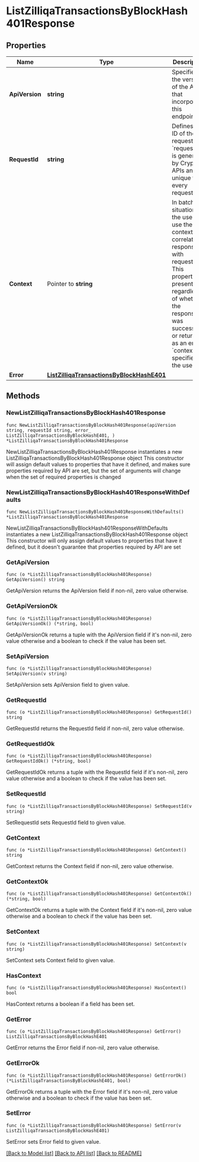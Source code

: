# ListZilliqaTransactionsByBlockHash401Response

## Properties

Name | Type | Description | Notes
------------ | ------------- | ------------- | -------------
**ApiVersion** | **string** | Specifies the version of the API that incorporates this endpoint. | 
**RequestId** | **string** | Defines the ID of the request. The &#x60;requestId&#x60; is generated by Crypto APIs and it&#39;s unique for every request. | 
**Context** | Pointer to **string** | In batch situations the user can use the context to correlate responses with requests. This property is present regardless of whether the response was successful or returned as an error. &#x60;context&#x60; is specified by the user. | [optional] 
**Error** | [**ListZilliqaTransactionsByBlockHashE401**](ListZilliqaTransactionsByBlockHashE401.md) |  | 

## Methods

### NewListZilliqaTransactionsByBlockHash401Response

`func NewListZilliqaTransactionsByBlockHash401Response(apiVersion string, requestId string, error_ ListZilliqaTransactionsByBlockHashE401, ) *ListZilliqaTransactionsByBlockHash401Response`

NewListZilliqaTransactionsByBlockHash401Response instantiates a new ListZilliqaTransactionsByBlockHash401Response object
This constructor will assign default values to properties that have it defined,
and makes sure properties required by API are set, but the set of arguments
will change when the set of required properties is changed

### NewListZilliqaTransactionsByBlockHash401ResponseWithDefaults

`func NewListZilliqaTransactionsByBlockHash401ResponseWithDefaults() *ListZilliqaTransactionsByBlockHash401Response`

NewListZilliqaTransactionsByBlockHash401ResponseWithDefaults instantiates a new ListZilliqaTransactionsByBlockHash401Response object
This constructor will only assign default values to properties that have it defined,
but it doesn't guarantee that properties required by API are set

### GetApiVersion

`func (o *ListZilliqaTransactionsByBlockHash401Response) GetApiVersion() string`

GetApiVersion returns the ApiVersion field if non-nil, zero value otherwise.

### GetApiVersionOk

`func (o *ListZilliqaTransactionsByBlockHash401Response) GetApiVersionOk() (*string, bool)`

GetApiVersionOk returns a tuple with the ApiVersion field if it's non-nil, zero value otherwise
and a boolean to check if the value has been set.

### SetApiVersion

`func (o *ListZilliqaTransactionsByBlockHash401Response) SetApiVersion(v string)`

SetApiVersion sets ApiVersion field to given value.


### GetRequestId

`func (o *ListZilliqaTransactionsByBlockHash401Response) GetRequestId() string`

GetRequestId returns the RequestId field if non-nil, zero value otherwise.

### GetRequestIdOk

`func (o *ListZilliqaTransactionsByBlockHash401Response) GetRequestIdOk() (*string, bool)`

GetRequestIdOk returns a tuple with the RequestId field if it's non-nil, zero value otherwise
and a boolean to check if the value has been set.

### SetRequestId

`func (o *ListZilliqaTransactionsByBlockHash401Response) SetRequestId(v string)`

SetRequestId sets RequestId field to given value.


### GetContext

`func (o *ListZilliqaTransactionsByBlockHash401Response) GetContext() string`

GetContext returns the Context field if non-nil, zero value otherwise.

### GetContextOk

`func (o *ListZilliqaTransactionsByBlockHash401Response) GetContextOk() (*string, bool)`

GetContextOk returns a tuple with the Context field if it's non-nil, zero value otherwise
and a boolean to check if the value has been set.

### SetContext

`func (o *ListZilliqaTransactionsByBlockHash401Response) SetContext(v string)`

SetContext sets Context field to given value.

### HasContext

`func (o *ListZilliqaTransactionsByBlockHash401Response) HasContext() bool`

HasContext returns a boolean if a field has been set.

### GetError

`func (o *ListZilliqaTransactionsByBlockHash401Response) GetError() ListZilliqaTransactionsByBlockHashE401`

GetError returns the Error field if non-nil, zero value otherwise.

### GetErrorOk

`func (o *ListZilliqaTransactionsByBlockHash401Response) GetErrorOk() (*ListZilliqaTransactionsByBlockHashE401, bool)`

GetErrorOk returns a tuple with the Error field if it's non-nil, zero value otherwise
and a boolean to check if the value has been set.

### SetError

`func (o *ListZilliqaTransactionsByBlockHash401Response) SetError(v ListZilliqaTransactionsByBlockHashE401)`

SetError sets Error field to given value.



[[Back to Model list]](../README.md#documentation-for-models) [[Back to API list]](../README.md#documentation-for-api-endpoints) [[Back to README]](../README.md)



